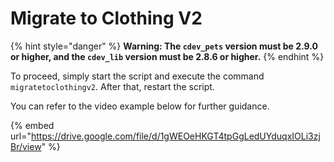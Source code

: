 # Migrate to Clothing V2

{% hint style="danger" %}
**Warning: The `cdev_pets` version must be 2.9.0 or higher, and the `cdev_lib` version must be 2.8.6 or higher.**
{% endhint %}

To proceed, simply start the script and execute the command `migratetoclothingv2`. After that, restart the script.

&#x20;You can refer to the video example below for further guidance.

{% embed url="https://drive.google.com/file/d/1gWEOeHKGT4tpGgLedUYduqxIOLi3zjBr/view" %}
